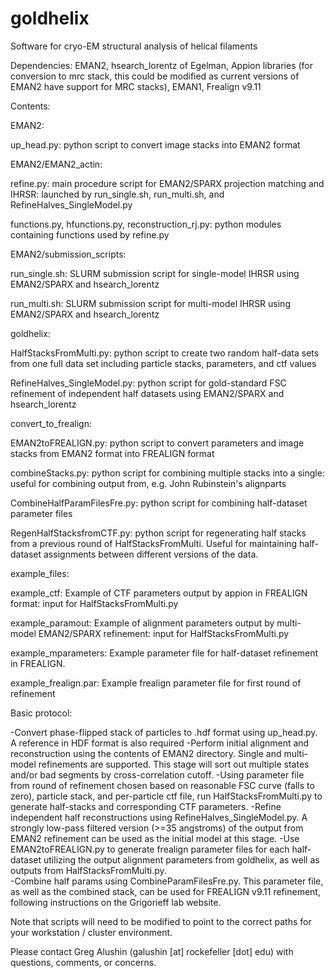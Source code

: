 # goldhelix
Software for cryo-EM structural analysis of helical filaments

Dependencies: EMAN2, hsearch_lorentz of Egelman, Appion libraries (for conversion to mrc stack, this could be modified as current versions of EMAN2 have support for MRC stacks), EMAN1, Frealign v9.11


Contents:


EMAN2:

up_head.py: python script to convert image stacks into EMAN2 format


EMAN2/EMAN2_actin:

refine.py: main procedure script for EMAN2/SPARX projection matching and IHRSR: launched by run_single.sh, run_multi.sh, and RefineHalves_SingleModel.py

functions.py, hfunctions.py, reconstruction_rj.py: python modules containing functions used by refine.py


EMAN2/submission_scripts:

run_single.sh: SLURM submission script for single-model IHRSR using EMAN2/SPARX and hsearch_lorentz

run_multi.sh: SLURM submission script for multi-model IHRSR using EMAN2/SPARX and hsearch_lorentz


goldhelix:

HalfStacksFromMulti.py: python script to create two random half-data sets from one full data set including particle stacks, parameters, and ctf values

RefineHalves_SingleModel.py: python script for gold-standard FSC refinement of independent half datasets using EMAN2/SPARX and hsearch_lorentz


convert_to_frealign:

EMAN2toFREALIGN.py: python script to convert parameters and image stacks from EMAN2 format into FREALIGN format

combineStacks.py: python script for combining multiple stacks into a single: useful for combining output from, e.g. John Rubinstein's alignparts

CombineHalfParamFilesFre.py: python script for combining half-dataset parameter files

RegenHalfStacksfromCTF.py: python script for regenerating half stacks from a previous round of HalfStacksFromMulti.  Useful for maintaining half-dataset assignments between different versions of the data.


example_files:

example_ctf: Example of CTF parameters output by appion in FREALIGN format: input for HalfStacksFromMulti.py

example_paramout: Example of alignment parameters output by multi-model EMAN2/SPARX refinement: input for HalfStacksFromMulti.py

example_mparameters: Example parameter file for half-dataset refinement in FREALIGN.

example_frealign.par: Example frealign parameter file for first round of refinement


Basic protocol:

-Convert phase-flipped stack of particles to .hdf format using up_head.py.  A reference in HDF format is also required
-Perform initial alignment and reconstruction using the contents of EMAN2 directory.  Single and multi-model refinements are supported.  This stage will sort out multiple states and/or bad segments by cross-correlation cutoff.
-Using parameter file from round of refinement chosen based on reasonable FSC curve (falls to zero), particle stack, and per-particle ctf file, run HalfStacksFromMulti.py to generate half-stacks and corresponding CTF parameters.
-Refine independent half reconstructions using RefineHalves_SingleModel.py.  A strongly low-pass filtered version (>=35 angstroms) of the output from EMAN2 refinement can be used as the initial model at this stage.
-Use EMAN2toFREALIGN.py to generate frealign parameter files for each half-dataset utilizing the output alignment parameters from goldhelix, as well as outputs from HalfStacksFromMulti.py.  
-Combine half params using CombineParamFilesFre.py.  This parameter file, as well as the combined stack, can be used for FREALIGN v9.11 refinement, following instructions on the Grigorieff lab website.

Note that scripts will need to be modified to point to the correct paths for your workstation / cluster environment.

Please contact Greg Alushin (galushin [at] rockefeller [dot] edu) with questions, comments, or concerns.
